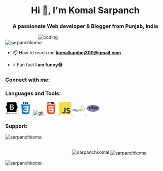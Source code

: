 <h1 align="center">Hi 👋, I'm Komal Sarpanch</h1>
<h3 align="center">A passionate Web developer & Blogger from Punjab, India</h3>

<img align="right" src="https://user-images.githubusercontent.com/55389276/140866485-8fb1c876-9a8f-4d6a-98dc-08c4981eaf70.gif" width="400" alt="coding">

<p align="left"> <img src="https://komarev.com/ghpvc/?username=sarpanchkomal&label=Profile%20views&color=0e75b6&style=flat" alt="sarpanchkomal" /> </p>

- 📫 How to reach me **komalkamboj300@gmail.com**

- ⚡ Fun fact **I am funny😅**

<h3 align="left">Connect with me:</h3>
<p align="left">
</p>

<h3 align="left">Languages and Tools:</h3>
<p align="left"> <a href="https://getbootstrap.com" target="_blank" rel="noreferrer"> <img src="https://raw.githubusercontent.com/devicons/devicon/master/icons/bootstrap/bootstrap-plain-wordmark.svg" alt="bootstrap" width="40" height="40"/> </a> <a href="https://www.w3schools.com/css/" target="_blank" rel="noreferrer"> <img src="https://raw.githubusercontent.com/devicons/devicon/master/icons/css3/css3-original-wordmark.svg" alt="css3" width="40" height="40"/> </a> <a href="https://git-scm.com/" target="_blank" rel="noreferrer"> <img src="https://www.vectorlogo.zone/logos/git-scm/git-scm-icon.svg" alt="git" width="40" height="40"/> </a> <a href="https://www.w3.org/html/" target="_blank" rel="noreferrer"> <img src="https://raw.githubusercontent.com/devicons/devicon/master/icons/html5/html5-original-wordmark.svg" alt="html5" width="40" height="40"/> </a> <a href="https://developer.mozilla.org/en-US/docs/Web/JavaScript" target="_blank" rel="noreferrer"> <img src="https://raw.githubusercontent.com/devicons/devicon/master/icons/javascript/javascript-original.svg" alt="javascript" width="40" height="40"/> </a> <a href="https://www.mysql.com/" target="_blank" rel="noreferrer"> <img src="https://raw.githubusercontent.com/devicons/devicon/master/icons/mysql/mysql-original-wordmark.svg" alt="mysql" width="40" height="40"/> </a> <a href="https://www.php.net" target="_blank" rel="noreferrer"> <img src="https://raw.githubusercontent.com/devicons/devicon/master/icons/php/php-original.svg" alt="php" width="40" height="40"/> </a> </p>

<h3 align="left">Support:</h3>
<p><a href="https://www.buymeacoffee.com/sarpanchkomal"> <img align="left" src="https://cdn.buymeacoffee.com/buttons/v2/default-yellow.png" height="50" width="210" alt="sarpanchkomal" /></a></p><br><br>

<p><img align="left" src="https://github-readme-stats.vercel.app/api/top-langs?username=sarpanchkomal&show_icons=true&locale=en&layout=compact" alt="sarpanchkomal" /></p>

<p>&nbsp;<img align="center" src="https://github-readme-stats.vercel.app/api?username=sarpanchkomal&show_icons=true&locale=en" alt="sarpanchkomal" /></p>

<p><img align="center" src="https://github-readme-streak-stats.herokuapp.com/?user=sarpanchkomal&" alt="sarpanchkomal" /></p>
